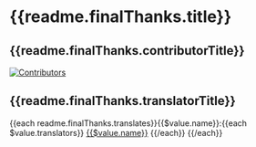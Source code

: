 # {{readme.finalThanks.title}}

## {{readme.finalThanks.contributorTitle}}

[![Contributors](https://contrib.rocks/image?repo=xiaohuohumax/readme-widget-hub)](https://github.com/xiaohuohumax/readme-widget-hub/contributors)

## {{readme.finalThanks.translatorTitle}}

{{each readme.finalThanks.translates}}{{$value.name}}:{{each $value.translators}} [{{$value.name}}]({{$value.link}})
{{/each}}
{{/each}}